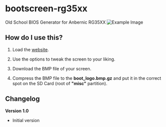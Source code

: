 # bootscreen-rg35xx
Old School BIOS Generator for Anbernic RG35XX
![Example Image](https://user-images.githubusercontent.com/17005458/218252327-b566ca9b-321d-4037-a8cd-e374055896a0.png)
## How do I use this?

1. Load the [website](https://xquader.github.io/bootscreen-rg35xx/).

2. Use the options to tweak the screen to your liking.

3. Download the BMP file of your screen.

4. Compress the BMP file to the **boot_logo.bmp.gz** and put it in the correct spot on the SD Card (root of **"misc"** partition).


## Changelog

**Version 1.0**

* Initial version
